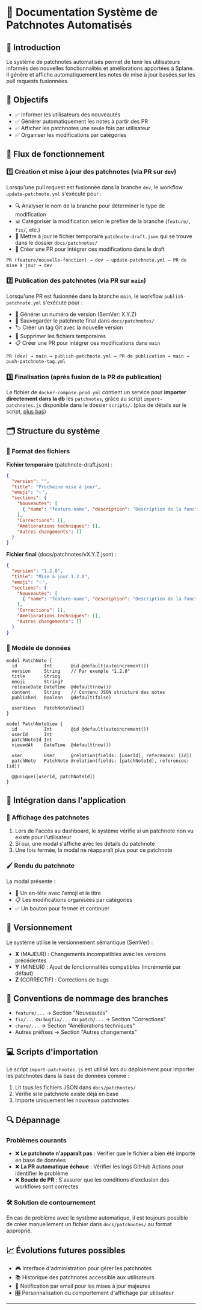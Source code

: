 # 📝 Documentation Système de Patchnotes Automatisés

## 🌟 Introduction

Le système de patchnotes automatisés permet de tenir les utilisateurs informés des nouvelles fonctionnalités et améliorations apportées à Splane. Il génère et affiche automatiquement les notes de mise à jour basées sur les pull requests fusionnées.

## 🎯 Objectifs

- ✅ Informer les utilisateurs des nouveautés
- ✅ Générer automatiquement les notes à partir des PR
- ✅ Afficher les patchnotes une seule fois par utilisateur
- ✅ Organiser les modifications par catégories

## 🔄 Flux de fonctionnement

### 1️⃣ Création et mise à jour des patchnotes (via PR sur `dev`)

Lorsqu'une pull request est fusionnée dans la branche `dev`, le workflow `update-patchnote.yml` s'exécute pour :

- 🔍 Analyser le nom de la branche pour déterminer le type de modification
- 📊 Catégoriser la modification selon le préfixe de la branche (`feature/`, `fix/`, etc.)
- 📝 Mettre à jour le fichier temporaire `patchnote-draft.json` qui se trouve dans le dossier `docs/patchnotes/`
- 🚀 Créer une PR pour intégrer ces modifications dans le draft

```
PR (feature/nouvelle-fonction) → dev → update-patchnote.yml → PR de mise à jour → dev
```

### 2️⃣ Publication des patchnotes (via PR sur `main`)

Lorsqu'une PR est fusionnée dans la branche `main`, le workflow `publish-patchnote.yml` s'exécute pour :

- 🔢 Générer un numéro de version (SemVer: X.Y.Z)
- 💾 Sauvegarder le patchnote final dans `docs/patchnotes/`
- 🏷️ Créer un tag Git avec la nouvelle version
- 🧹 Supprimer les fichiers temporaires
- 📋 Créer une PR pour intégrer ces modifications dans `main`

```
PR (dev) → main → publish-patchnote.yml → PR de publication → main → push-patchnote-tag.yml
```

### 3️⃣ Finalisation (après fusion de la PR de publication)

Le fichier de `docker-compose.prod.yml` contient un service pour **importer directement dans la db** les `patchnotes`, grâce au script `import-patchnotes.js` disponible dans le dossier `scripts/`.  (plus de détails sur le script, [plus bas](#-scripts-dimportation))

## 🗂️ Structure du système

### 📂 Format des fichiers

**Fichier temporaire** (patchnote-draft.json) :
```json
{
  "version": "",
  "title": "Prochaine mise à jour",
  "emoji": "✨",
  "sections": {
    "Nouveautés": [
      { "name": "feature-name", "description": "Description de la fonctionnalité" }
    ],
    "Corrections": [],
    "Améliorations techniques": [],
    "Autres changements": []
  }
}
```

**Fichier final** (docs/patchnotes/vX.Y.Z.json) :
```json
{
  "version": "1.2.0",
  "title": "Mise à jour 1.2.0",
  "emoji": "✨",
  "sections": {
    "Nouveautés": [
      { "name": "feature-name", "description": "Description de la fonctionnalité" }
    ],
    "Corrections": [],
    "Améliorations techniques": [],
    "Autres changements": []
  }
}
```

### 🧠 Modèle de données

```prisma
model PatchNote {
  id          Int       @id @default(autoincrement())
  version     String    // Par exemple "1.2.0"
  title       String
  emoji       String?
  releaseDate DateTime  @default(now())
  content     String    // Contenu JSON structuré des notes
  published   Boolean   @default(false)
  
  userViews   PatchNoteView[]
}

model PatchNoteView {
  id          Int       @id @default(autoincrement())
  userId      Int
  patchNoteId Int
  viewedAt    DateTime  @default(now())
  
  user        User      @relation(fields: [userId], references: [id])
  patchNote   PatchNote @relation(fields: [patchNoteId], references: [id])
  
  @@unique([userId, patchNoteId])
}
```

## 🔄 Intégration dans l'application

### 📱 Affichage des patchnotes

1. Lors de l'accès au dashboard, le système vérifie si un patchnote non vu existe pour l'utilisateur
2. Si oui, une modal s'affiche avec les détails du patchnote
3. Une fois fermée, la modal ne réapparaît plus pour ce patchnote

### 🖌️ Rendu du patchnote

La modal présente :
- 🎨 Un en-tête avec l'emoji et le titre
- 📋 Les modifications organisées par catégories
- ✅ Un bouton pour fermer et continuer

## 🔧 Versionnement

Le système utilise le versionnement sémantique (SemVer) :

- **X** (MAJEUR) : Changements incompatibles avec les versions précédentes
- **Y** (MINEUR) : Ajout de fonctionnalités compatibles (incrémenté par défaut)
- **Z** (CORRECTIF) : Corrections de bugs

## 🚩 Conventions de nommage des branches

- `feature/...` → Section "Nouveautés"
- `fix/...` ou `bugfix/...` ou `patch/...` → Section "Corrections"
- `chore/...` → Section "Améliorations techniques"
- Autres préfixes → Section "Autres changements"

## 💻 Scripts d'importation

Le script `import-patchnotes.js` est utilisé lors du déploiement pour importer les patchnotes dans la base de données comme  :

1. Lit tous les fichiers JSON dans `docs/patchnotes/`
2. Vérifie si le patchnote existe déjà en base
3. Importe uniquement les nouveaux patchnotes

## 🔍 Dépannage

### Problèmes courants

- ❌ **Le patchnote n'apparaît pas** : Vérifier que le fichier a bien été importé en base de données
- ❌ **La PR automatique échoue** : Vérifier les logs GitHub Actions pour identifier le problème
- ❌ **Boucle de PR** : S'assurer que les conditions d'exclusion des workflows sont correctes

### 🛠️ Solution de contournement

En cas de problème avec le système automatique, il est toujours possible de créer manuellement un fichier dans `docs/patchnotes/` au format approprié.

## 📈 Évolutions futures possibles

- 🎮 Interface d'administration pour gérer les patchnotes
- 📚 Historique des patchnotes accessible aux utilisateurs
- 🔔 Notification par email pour les mises à jour majeures
- 🎛️ Personnalisation du comportement d'affichage par utilisateur

---